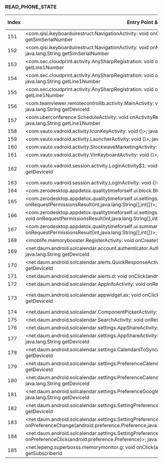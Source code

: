 ### READ_PHONE_STATE
| Index | Entry Point & APIs | Screen shot | Resource id | Label |
| ------------- | ------------- | ------------- |-------------|-------------|
| 151 | <com.qisi.ikeyboarduirestruct.NavigationActivity: void onCreate(android.os.Bundle)>; java.lang.String getSimSerialNumber | ![](D:\COSMOS\output\py\Play_win8\Productivity\com.qisiemoji.inputmethod\com.qisi.ikeyboarduirestruct.NavigationActivity.png) |  | F |
| 152 | <com.qisi.ikeyboarduirestruct.NavigationActivity: void onNewIntent(android.content.Intent)>; java.lang.String getSimSerialNumber | ![](D:\COSMOS\output\py\Play_win8\Productivity\com.qisiemoji.inputmethod\com.qisi.ikeyboarduirestruct.NavigationActivity.png) |  | F |
| 153 | <com.sec.cloudprint.activity.AnySharpRegistration: void onCreate(android.os.Bundle)>; java.lang.String getLine1Number | ![](D:\COSMOS\output\py\Play_win8\Productivity\com.sec.cloudprint\com.sec.cloudprint.activity.AnySharpRegistration.png) |  |  T|
| 154 | <com.sec.cloudprint.activity.AnySharpRegistration: void onActivityResult(int,int,android.content.Intent)>; java.lang.String getLine1Number | ![](D:\COSMOS\output\py\Play_win8\Productivity\com.sec.cloudprint\com.sec.cloudprint.activity.AnySharpRegistration.png) |  | T |
| 155 | <com.sec.cloudprint.activity.AnySharpRegistration: void onClick(android.view.View)>; java.lang.String getLine1Number | ![](D:\COSMOS\output\py\Play_win8\Productivity\com.sec.cloudprint\com.sec.cloudprint.activity.AnySharpRegistration.png) |  | T |
| 156 | <com.teamviewer.remotecontrollib.activity.MainActivity: void onCreate(android.os.Bundle)>; java.lang.String getDeviceId | ![](D:\COSMOS\output\py\Play_win8\Productivity\com.teamviewer.teamviewer.market.mobile\com.teamviewer.remotecontrollib.activity.MainActivity.png) |  | D |
| 157 | <com.uberconference.ScheduleActivity: void onActivityResult(int,int,android.content.Intent)>; java.lang.String getLine1Number | ![](D:\COSMOS\output\py\Play_win8\Productivity\com.uberconference\com.uberconference.ScheduleActivity.png) |  | F |
| 158 | <com.vauto.vadroid.activity.IconKeyActivity: void <init>()>; java.lang.String getDeviceId | ![](D:\COSMOS\output\py\Play_win8\Productivity\com.vauto.provision\com.vauto.vadroid.activity.IconKeyActivity.png) |  | F |
| 159 | <com.vauto.vadroid.activity.LauncherActivity: void <init>()>; java.lang.String getDeviceId | ![](D:\COSMOS\output\py\Play_win8\Productivity\com.vauto.provision\com.vauto.vadroid.activity.LauncherActivity.png) |  | D |
| 160 | <com.vauto.vadroid.activity.StockwaveMarketingActivity: void <init>()>; java.lang.String getDeviceId | ![](D:\COSMOS\output\py\Play_win8\Productivity\com.vauto.provision\com.vauto.vadroid.activity.StockwaveMarketingActivity.png) |  | D |
| 161 | <com.vauto.vadroid.activity.VinKeyboardActivity: void <init>()>; java.lang.String getDeviceId | ![](D:\COSMOS\output\py\Play_win8\Productivity\com.vauto.provision\com.vauto.vadroid.activity.VinKeyboardActivity.png) |  | |
| 162 | <com.vauto.vadroid.session.activity.LoginActivity$1: void onClick(android.view.View)>; java.lang.String getDeviceId | ![](D:\COSMOS\output\py\Play_win8\Productivity\com.vauto.provision\com.vauto.vadroid.session.activity.LoginActivity.png) | {'2131690078': <sensitive_component.SensitiveComponent.SensitiveView object at 0x0000021457EE0DD8>} | D |
| 163 | <com.vauto.vadroid.session.activity.LoginActivity: void <init>()>; java.lang.String getDeviceId | ![](D:\COSMOS\output\py\Play_win8\Productivity\com.vauto.provision\com.vauto.vadroid.session.activity.LoginActivity.png) |  | D |
| 164 | <com.zerodesktop.appdetox.qualitytimeforself.ui.block.BlockActivity: void onResume()>; void listen | ![](D:\COSMOS\output\py\Play_win8\Productivity\com.zerodesktop.appdetox.qualitytime\com.zerodesktop.appdetox.qualitytimeforself.ui.block.BlockActivity.png) |  | D |
| 165 | <com.zerodesktop.appdetox.qualitytimeforself.ui.settings.selflocks.ProfileSettingsActivity: void onRequestPermissionsResult(int,java.lang.String[],int[])>; void listen | ![](D:\COSMOS\output\py\Play_win8\Productivity\com.zerodesktop.appdetox.qualitytime\com.zerodesktop.appdetox.qualitytimeforself.ui.settings.selflocks.ProfileSettingsActivity.png) |  | F |
| 166 | <com.zerodesktop.appdetox.qualitytimeforself.ui.settings.selflocks.takeabreak.TakeABreakSettingsActivity: void onRequestPermissionsResult(int,java.lang.String[],int[])>; void listen | ![](D:\COSMOS\output\py\Play_win8\Productivity\com.zerodesktop.appdetox.qualitytime\com.zerodesktop.appdetox.qualitytimeforself.ui.settings.selflocks.takeabreak.TakeABreakSettingsActivity.png) |  | F |
| 167 | <com.zerodesktop.appdetox.qualitytimeforself.ui.summary.MainActivity: void onRequestPermissionsResult(int,java.lang.String[],int[])>; void listen | ![](D:\COSMOS\output\py\Play_win8\Productivity\com.zerodesktop.appdetox.qualitytime\com.zerodesktop.appdetox.qualitytimeforself.ui.summary.MainActivity.png) |  | F |
| 168 | <imoblife.memorybooster.RegisterActivity: void onCreate(android.os.Bundle)>; java.lang.String getDeviceId | ![](D:\COSMOS\output\py\Play_win8\Productivity\imoblife.memorybooster.lite\imoblife.memorybooster.RegisterActivity.png) |  | D |
| 169 | <net.daum.android.solcalendar.account.authenticator.AuthenticatorActivity: void onResume()>; java.lang.String getDeviceId | ![](D:\COSMOS\output\py\Play_win8\Productivity\net.daum.android.solcalendar\net.daum.android.solcalendar.account.authenticator.AuthenticatorActivity.png) |  | |
| 170 | <net.daum.android.solcalendar.alerts.QuickResponseActivity: void onResume()>; java.lang.String getDeviceId | ![](D:\COSMOS\output\py\Play_win8\Productivity\net.daum.android.solcalendar\net.daum.android.solcalendar.alerts.QuickResponseActivity.png) |  | F |
| 171 | <net.daum.android.solcalendar.alerts.d: void onClick(android.view.View)>; java.lang.String getDeviceId | ![](D:\COSMOS\output\py\Play_win8\Productivity\net.daum.android.solcalendar\net.daum.android.solcalendar.alerts.QuickResponseActivity.png) |  | F |
| 172 | <net.daum.android.solcalendar.AppInfoActivity: void onResume()>; java.lang.String getDeviceId | ![](D:\COSMOS\output\py\Play_win8\Productivity\net.daum.android.solcalendar\net.daum.android.solcalendar.AppInfoActivity.png) |  | F |
| 173 | <net.daum.android.solcalendar.appwidget.ax: void onClick(android.view.View)>; java.lang.String getDeviceId | ![](D:\COSMOS\output\py\Play_win8\Productivity\net.daum.android.solcalendar\net.daum.android.solcalendar.appwidget.TimetableAppWidgetConfigurationActivity.png) | {'2131427470': <sensitive_component.SensitiveComponent.SensitiveView object at 0x0000021457DE9080>} | |
| 174 | <net.daum.android.solcalendar.ComponentPickerActivity: void onResume()>; java.lang.String getDeviceId | ![](D:\COSMOS\output\py\Play_win8\Productivity\net.daum.android.solcalendar\net.daum.android.solcalendar.ComponentPickerActivity.png) |  | |
| 175 | <net.daum.android.solcalendar.SearchActivity: void onResume()>; java.lang.String getDeviceId | ![](D:\COSMOS\output\py\Play_win8\Productivity\net.daum.android.solcalendar\net.daum.android.solcalendar.SearchActivity.png) |  | |
| 176 | <net.daum.android.solcalendar.settings.AppShareActivity: void onResume()>; java.lang.String getDeviceId | ![](D:\COSMOS\output\py\Play_win8\Productivity\net.daum.android.solcalendar\net.daum.android.solcalendar.settings.AppShareActivity.png) |  | |
| 177 | <net.daum.android.solcalendar.settings.AppShareActivity: void onClick(android.view.View)>; java.lang.String getDeviceId | ![](D:\COSMOS\output\py\Play_win8\Productivity\net.daum.android.solcalendar\net.daum.android.solcalendar.settings.AppShareActivity.png) |  | |
| 178 | <net.daum.android.solcalendar.settings.CalendarsToSyncActivity: void onResume()>; java.lang.String getDeviceId | ![](D:\COSMOS\output\py\Play_win8\Productivity\net.daum.android.solcalendar\net.daum.android.solcalendar.settings.CalendarsToSyncActivity.png) |  | |
| 179 | <net.daum.android.solcalendar.settings.PreferenceCalendarActivity: void onResume()>; java.lang.String getDeviceId | ![](D:\COSMOS\output\py\Play_win8\Productivity\net.daum.android.solcalendar\net.daum.android.solcalendar.settings.PreferenceCalendarActivity.png) |  | |
| 180 | <net.daum.android.solcalendar.settings.PreferenceCalendarActivity: void onCreate(android.os.Bundle)>; java.lang.String getDeviceId | ![](D:\COSMOS\output\py\Play_win8\Productivity\net.daum.android.solcalendar\net.daum.android.solcalendar.settings.PreferenceCalendarActivity.png) |  | |
| 181 | <net.daum.android.solcalendar.settings.PreferenceGoogleTasksSyncActivity: void onResume()>; java.lang.String getDeviceId | ![](D:\COSMOS\output\py\Play_win8\Productivity\net.daum.android.solcalendar\net.daum.android.solcalendar.settings.PreferenceGoogleTasksSyncActivity.png) |  | |
| 182 | <net.daum.android.solcalendar.settings.SettingPreferenceActivity: void onDestroy()>; java.lang.String getDeviceId | ![](D:\COSMOS\output\py\Play_win8\Productivity\net.daum.android.solcalendar\net.daum.android.solcalendar.settings.SettingPreferenceActivity.png) |  | F |
| 183 | <net.daum.android.solcalendar.settings.SettingPreferenceActivity: boolean onPreferenceChange(android.preference.Preference,java.lang.Object)>; java.lang.String getDeviceId | ![](D:\COSMOS\output\py\Play_win8\Productivity\net.daum.android.solcalendar\net.daum.android.solcalendar.settings.SettingPreferenceActivity.png) |  | F |
| 184 | <net.daum.android.solcalendar.settings.SettingPreferenceActivity: boolean onPreferenceClick(android.preference.Preference)>; java.lang.String getDeviceId | ![](D:\COSMOS\output\py\Play_win8\Productivity\net.daum.android.solcalendar\net.daum.android.solcalendar.settings.SettingPreferenceActivity.png) |  | F |
| 185 | <net.lepeng.superboxss.memorymonitor.g: void onClick(android.view.View)>; java.lang.String getSubscriberId | ![](D:\COSMOS\output\py\Play_win8\Productivity\net.lepeng.superboxss\net.lepeng.superboxss.memorymonitor.MemoryMonitor.png) |  | F |
